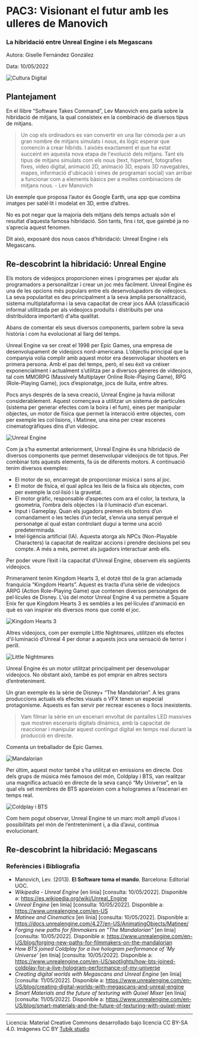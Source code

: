 # PAC3: Visionant el futur amb les ulleres de Manovich

### La hibridació entre Unreal Engine i els Megascans


Autora: Giselle Fernández González


Data: 10/05/2022

![Cultura Digital](https://cuevadelobo.com/wp-content/uploads/2021/11/unreal-1024x624.png)



## Plantejament

En el llibre “Software Takes Command”, Lev Manovich ens parla sobre la hibridació de mitjans, la qual consisteix en la combinació de diversos tipus de mitjans.

> Un cop els ordinadors es van convertir en una llar còmoda per a un gran nombre de mitjans simulats i nous, és lògic esperar que comencin a crear híbrids. I aixòés exactament el que ha estat succeint en aquesta nova etapa de l'evolució dels mitjans. Tant els tipus de mitjans simulats com els nous (text, hipertext, fotografies fixes, vídeo digital, animació 2D, animació 3D, espais 3D navegables, mapes, informació d'ubicació i eines de programari social) van arribar a funcionar com a elements bàsics per a moltes combinacions de mitjans nous. - Lev Manovich

Un exemple que proposa l’autor és Google Earth, una app que combina imatges per satèl·lit i modelat en 3D, entre d’altres.

No es pot negar que la majoria dels mitjans dels temps actuals són el resultat d’aquesta famosa hibridació. Són tants, fins i tot, que gairebé ja no s’aprecia aquest fenomen.

Dit això, exposaré dos nous casos d’hibridació: Unreal Engine i els Megascans.


## Re-descobrint la hibridació: Unreal Engine

Els motors de videojocs proporcionen eines i programes per ajudar als programadors a personalitzar i crear un joc més fàcilment. Unreal Engine és una de les opcions més populars entre els desenvolupadors de videojocs. La seva popularitat es deu principalment a la seva àmplia personalització, sistema multiplataforma i la seva capacitat de crear jocs AAA (classificació informal utilitzada per als videojocs produïts i distribuïts per una distribuïdora important) d'alta qualitat.

Abans de comentar els seus diversos components, parlem sobre la seva història i com ha evolucionat al llarg del temps.

Unreal Engine va ser creat el 1998 per Epic Games, una empresa de desenvolupament de videojocs nord-americana. L’objectiu principal que la companyia volia complir amb aquest motor era desenvolupar shooters en primera persona. Amb el pas del temps, però, el seu èxit va créixer exponencialment i actualment s’utilitza per a diversos gèneres de videojocs, tal com MMORPG (Massively Multiplayer Online Role-Playing Game), RPG (Role-Playing Game), jocs d’espionatge, jocs de lluita, entre altres.

Pocs anys després de la seva creació, Unreal Engine ja havia millorat considerablement. Aquest començava a utilitzar un sistema de partícules (sistema per generar efectes com la boira i el fum), eines per manipular objectes, un motor de física que permet la interacció entre objectes, com per exemple les col·lisions, i Matinee, una eina per crear escenes cinematogràfiques dins d’un videojoc.

![Unreal Engine](https://i.blogs.es/e2aa82/unreal-engine-5-2/840_560.jpeg)

Com ja s’ha esmentat anteriorment, Unreal Engine és una hibridació de diversos components que permet desenvolupar videojocs de tot tipus. Per combinar tots aquests elements, fa ús de diferents motors. A continuació tenim diversos exemples:
* El motor de so, encarregat de proporcionar música i sons al joc.
* El motor de física, el qual aplica les lleis de la física als objectes, com per exemple la col·lisió i la gravetat.
* El motor gràfic, responsable d’aspectes com ara el color, la textura, la geometria, l’ombra dels objectes i la il·luminació d’un escenari.
* Input i Gameplay. Quan els jugadors premen els botons d’un comandament o les tecles d’un teclat, s’envia una senyal perquè el personatge al qual estan controlant dugui a terme una acció predeterminada.
* Intel·ligència artificial (IA). Aquesta atorga als NPCs (Non-Playable Characters) la capacitat de realitzar accions i prendre decisions pel seu compte. A més a més, permet als jugadors interactuar amb ells.

Per poder veure l’èxit i la capacitat d’Unreal Engine, observem els següents videojocs.

Primerament tenim Kingdom Hearts 3, el dotzè títol de la gran aclamada franquícia “Kingdom Hearts”. Aquest es tracta d’una sèrie de videojocs ARPG (Action Role-Playing Game) que contenen diversos personatges de pel·lícules de Disney. L'ús del motor Unreal Engine 4 va permetre a Square Enix fer que Kingdom Hearts 3 es semblés a les pel·lícules d'animació en què es van inspirar els diversos mons que conté el joc.

![Kingdom Hearts 3](https://assets.vg247.com/current//2017/07/kingdom_hearts_3_toy_story-600x338.jpg)

Altres videojocs, com per exemple Little Nightmares, utilitzen els efectes d'il·luminació d’Unreal 4 per donar a aquests jocs una sensació de terror i perill.

![Little Nightmares](https://cloudfront-us-east-1.images.arcpublishing.com/sdpnoticias/EZEKOSIRFJIZZCC2PIVJPG7IIU.jpg)

Unreal Engine és un motor utilitzat principalment per desenvolupar videojocs. No obstant això, també es pot emprar en altres sectors d’entreteniment.

Un gran exemple és la sèrie de Disney+ “The Mandalorian”. A les grans produccions actuals els efectes visuals o VFX tenen un especial protagonisme. Aquests es fan servir per recrear escenes o llocs inexistents.

> Vam filmar la sèrie en un escenari envoltat de pantalles LED massives que mostren escenaris digitals dinàmics, amb la capacitat de reaccionar i manipular aquest contingut digital en temps real durant la producció en directe.

Comenta un treballador de Epic Games.

![Mandalorian](https://cdn2.unrealengine.com/Unreal+Engine%2Fblog%2Fforging-new-paths-for-filmmakers-on-the-mandalorian%2FFEED_THUMB_Mandalorian_V1-1400x788-f1a4d4dfffa85473f042b6c013fd793819e70b38.jpg)

Per últim, aquest motor també s’ha utilitzat en emissions en directe. Dos dels grups de música més famosos del món, Coldplay i BTS, van realitzar una magnífica actuació en directe de la seva cançó “My Universe”, en la qual els set membres de BTS apareixien com a hologrames a l’escenari en temps real.

![Coldplay i BTS](https://cdn2.unrealengine.com/coldplay-bts-the-voice-aion-1-1920x1080-89359d6a01a2.jpg)

Com hem pogut observar, Unreal Engine té un marc molt ampli d’usos i possibilitats pel món de l’entreteniment i, a dia d’avui, continua evolucionant.


## Re-descobrint la hibridació: Megascans




### Referències i Bibliografia

* Manovich, Lev. (2013). **El Software toma el mando**. Barcelona: Editorial UOC. 
* *Wikipedia - Unreal Engine* [en línia] [consulta: 10/05/2022]. Disponible a: https://es.wikipedia.org/wiki/Unreal_Engine
* *Unreal Engine* [en línia] [consulta: 10/05/2022]. Disponible a: https://www.unrealengine.com/en-US
* *Matinee and Cinematics* [en línia] [consulta: 10/05/2022]. Disponible a: https://docs.unrealengine.com/4.27/en-US/AnimatingObjects/Matinee/
* *Forging new paths for filmmakers on "The Mandalorian"* [en línia] [consulta: 10/05/2022]. Disponible a: https://www.unrealengine.com/en-US/blog/forging-new-paths-for-filmmakers-on-the-mandalorian
* *How BTS joined Coldplay for a live hologram performance of 'My Universe'* [en línia] [consulta: 10/05/2022]. Disponible a: https://www.unrealengine.com/en-US/spotlights/how-bts-joined-coldplay-for-a-live-hologram-performance-of-my-universe
* *Creating digital worlds with Megascans and Unreal Engine* [en línia] [consulta: 11/05/2022]. Disponible a: https://www.unrealengine.com/en-US/blog/creating-digital-worlds-with-megascans-and-unreal-engine
* *Smart Materials and the future of texturing with Quixel Mixer* [en línia] [consulta: 11/05/2022]. Disponible a: https://www.unrealengine.com/en-US/blog/smart-materials-and-the-future-of-texturing-with-quixel-mixer


----

Licencia: Material Creative Commons desarrollado bajo licencia CC BY-SA 4.0. Imágenes CC BY [Tubik studio](https://blog.tubikstudio.com/how-to-create-original-flat-illustrations-designers-tips/)
